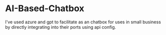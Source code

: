 # AI-Based-Chatbox
I've used azure and gpt to facilitate as an chatbox for uses in small business by directly integrating into their ports using api config.
